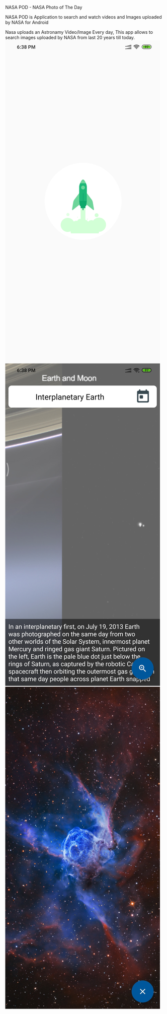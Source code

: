 NASA POD - NASA Photo of The Day

NASA POD is Application to search and watch videos and Images uploaded by NASA for Android

Nasa uploads an Astronamy Video/Image Every day, This app allows to search images uploaded by NASA from last 20 years till today.    
![Screenshot](https://github.com/chithlal/NASA_Photo_of_the_Day/blob/master/sreenshot_0.jpg)
![Screenshot](https://github.com/chithlal/NASA_Photo_of_the_Day/blob/master/Screenshot_1.jpg)
![Screenshot](https://github.com/chithlal/NASA_Photo_of_the_Day/blob/master/screenshot_2.jpg)
